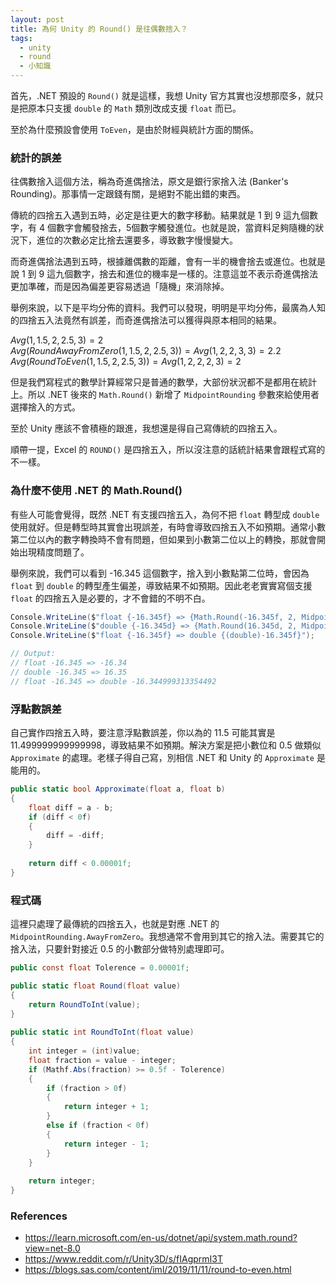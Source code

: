 ```yaml
---
layout: post
title: 為何 Unity 的 Round() 是往偶數捨入？
tags:
  - unity
  - round
  - 小知識
---
```


首先，.NET 預設的 `Round()` 就是這樣，我想 Unity 官方其實也沒想那麼多，就只是把原本只支援 `double` 的 `Math` 類別改成支援 `float` 而已。

至於為什麼預設會使用 `ToEven`，是由於財經與統計方面的關係。

<!--more-->

### 統計的誤差

往偶數捨入這個方法，稱為奇進偶捨法，原文是銀行家捨入法 (Banker's Rounding)。那事情一定跟錢有關，是絕對不能出錯的東西。

傳統的四捨五入遇到五時，必定是往更大的數字移動。結果就是 1 到 9 這九個數字，有 4 個數字會觸發捨去，5個數字觸發進位。也就是說，當資料足夠隨機的狀況下，進位的次數必定比捨去還要多，導致數字慢慢變大。

而奇進偶捨法遇到五時，根據離偶數的距離，會有一半的機會捨去或進位。也就是說 1 到 9 這九個數字，捨去和進位的機率是一樣的。注意這並不表示奇進偶捨法更加準確，而是因為偏差更容易透過「隨機」來消除掉。

舉例來說，以下是平均分佈的資料。我們可以發現，明明是平均分佈，最廣為人知的四捨五入法竟然有誤差，而奇進偶捨法可以獲得與原本相同的結果。

$Avg(1,1.5,2,2.5,3) = 2$  
$Avg(RoundAwayFromZero(1,1.5,2,2.5,3)) = Avg(1,2,2,3,3) = 2.2$  
$Avg(RoundToEven(1,1.5,2,2.5,3)) = Avg(1,2,2,2,3) = 2$

但是我們寫程式的數學計算經常只是普通的數學，大部份狀況都不是都用在統計上。所以 .NET 後來的 `Math.Round()` 新增了 `MidpointRounding` 參數來給使用者選擇捨入的方式。

至於 Unity 應該不會積極的跟進，我想還是得自己寫傳統的四捨五入。

順帶一提，Excel 的 `ROUND()` 是四捨五入，所以沒注意的話統計結果會跟程式寫的不一樣。

### 為什麼不使用 .NET 的 Math.Round()

有些人可能會覺得，既然 .NET 有支援四捨五入，為何不把 `float` 轉型成 `double` 使用就好。但是轉型時其實會出現誤差，有時會導致四捨五入不如預期。通常小數第二位以內的數字轉換時不會有問題，但如果到小數第二位以上的轉換，那就會開始出現精度問題了。

舉例來說，我們可以看到 -16.345 這個數字，捨入到小數點第二位時，會因為 `float` 到 `double` 的轉型產生偏差，導致結果不如預期。因此老老實實寫個支援 `float` 的四捨五入是必要的，才不會錯的不明不白。

```csharp
Console.WriteLine($"float {-16.345f} => {Math.Round(-16.345f, 2, MidpointRounding.AwayFromZero)}");
Console.WriteLine($"double {-16.345d} => {Math.Round(16.345d, 2, MidpointRounding.AwayFromZero)}");
Console.WriteLine($"float {-16.345f} => double {(double)-16.345f}");

// Output:
// float -16.345 => -16.34
// double -16.345 => 16.35
// float -16.345 => double -16.344999313354492
```

### 浮點數誤差

自己實作四捨五入時，要注意浮點數誤差，你以為的 11.5 可能其實是 11.499999999999998，導致結果不如預期。解決方案是把小數位和 0.5 做類似 `Approximate` 的處理。老樣子得自己寫，別相信 .NET 和 Unity 的 `Approximate` 是能用的。

```csharp
public static bool Approximate(float a, float b)
{
    float diff = a - b;
    if (diff < 0f)
    {
        diff = -diff;
    }
    
    return diff < 0.00001f;
}
```

### 程式碼

這裡只處理了最傳統的四捨五入，也就是對應 .NET 的 `MidpointRounding.AwayFromZero`。我想通常不會用到其它的捨入法。需要其它的捨入法，只要針對接近 0.5 的小數部分做特別處理即可。

```csharp
public const float Tolerence = 0.00001f;

public static float Round(float value)
{
    return RoundToInt(value);
}
    
public static int RoundToInt(float value)
{
    int integer = (int)value;
    float fraction = value - integer;
    if (Mathf.Abs(fraction) >= 0.5f - Tolerence)
    {
        if (fraction > 0f)
        {
            return integer + 1;
        }
        else if (fraction < 0f)
        {
            return integer - 1;
        }
    }
    
    return integer;
}
```

### References

- https://learn.microsoft.com/en-us/dotnet/api/system.math.round?view=net-8.0
- https://www.reddit.com/r/Unity3D/s/fIAgprmI3T
- https://blogs.sas.com/content/iml/2019/11/11/round-to-even.html
